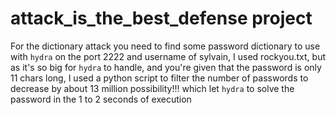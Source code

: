 # attack_is_the_best_defense project

For the dictionary attack you need to find some password dictionary to use with `hydra`
on the port 2222 and username of sylvain, I used rockyou.txt, but as it's so big for
`hydra` to handle, and you're given that the password is only 11 chars long, I used a python
script to filter the number of passwords to decrease by about 13 million possibility!!!
which let `hydra` to solve the password in the 1 to 2 seconds of execution
